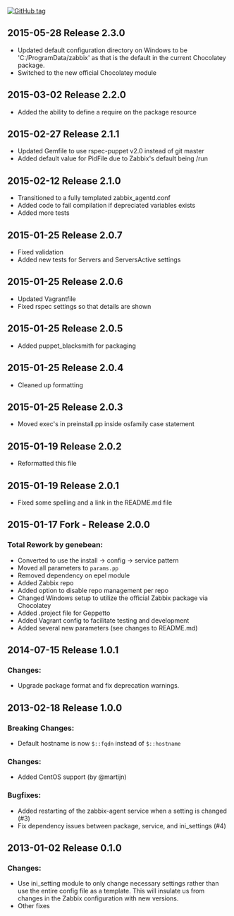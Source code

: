 [![GitHub tag][gh-tag-img]][gh-link]

## 2015-05-28 Release 2.3.0  
- Updated default configuration directory on Windows to be 'C:/ProgramData/zabbix'
  as that is the default in the current Chocolatey package.
- Switched to the new official Chocolatey module

## 2015-03-02 Release 2.2.0  
- Added the ability to define a require on the package resource

## 2015-02-27 Release 2.1.1  
- Updated Gemfile to use rspec-puppet v2.0 instead of git master
- Added default value for PidFile due to Zabbix's default being /run

## 2015-02-12 Release 2.1.0  
- Transitioned to a fully templated zabbix_agentd.conf
- Added code to fail compilation if depreciated variables exists
- Added more tests

## 2015-01-25 Release 2.0.7  
- Fixed validation
- Added new tests for Servers and ServersActive settings

## 2015-01-25 Release 2.0.6  
- Updated Vagrantfile
- Fixed rspec settings so that details are shown

## 2015-01-25 Release 2.0.5  
- Added puppet_blacksmith for packaging

## 2015-01-25 Release 2.0.4  
- Cleaned up formatting

## 2015-01-25 Release 2.0.3  
- Moved exec's in preinstall.pp inside osfamily case statement

## 2015-01-19 Release 2.0.2  
- Reformatted this file

## 2015-01-19 Release 2.0.1  
- Fixed some spelling and a link in the README.md file

## 2015-01-17 Fork - Release 2.0.0  
### Total Rework by genebean:  
- Converted to use the install -> config -> service pattern
- Moved all parameters to `params.pp`
- Removed dependency on epel module
- Added Zabbix repo
- Added option to disable repo management per repo
- Changed Windows setup to utilize the official Zabbix package via Chocolatey
- Added .project file for Geppetto
- Added Vagrant config to facilitate testing and development
- Added several new parameters (see changes to README.md)

## 2014-07-15 Release 1.0.1  
### Changes:  
- Upgrade package format and fix deprecation warnings.

## 2013-02-18 Release 1.0.0  
### Breaking Changes:  
- Default hostname is now `$::fqdn` instead of `$::hostname`

### Changes:  
- Added CentOS support (by @martijn)

### Bugfixes:  
- Added restarting of the zabbix-agent service when a setting is changed (#3)
- Fix dependency issues between package, service, and ini_settings (#4)

## 2013-01-02 Release 0.1.0  
### Changes:  
- Use ini_setting module to only change necessary settings rather than use
the entire config file as a template. This will insulate us from changes in the
Zabbix configuration with new versions.
- Other fixes

[gh-tag-img]: https://img.shields.io/github/tag/genebean/genebean-zabbixagent.svg?label=newest%20tag
[gh-link]: https://github.com/genebean/genebean-zabbixagent
